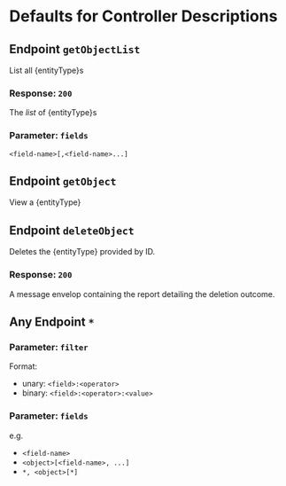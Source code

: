 # Defaults for Controller Descriptions

## Endpoint `getObjectList`

List all {entityType}s

### Response: `200`
The _list_ of {entityType}s

### Parameter: `fields`
`<field-name>[,<field-name>...]` 

## Endpoint `getObject`

View a {entityType}

## Endpoint `deleteObject`

Deletes the {entityType} provided by ID.

### Response: `200`
A message envelop containing the report detailing the deletion outcome.

## Any Endpoint `*`

### Parameter: `filter`
Format: 

* unary: `<field>:<operator>`
* binary: `<field>:<operator>:<value>`


### Parameter: `fields`
e.g. 
* `<field-name>` 
* `<object>[<field-name>, ...]`
* `*, <object>[*]`
